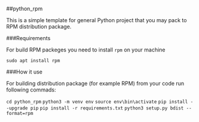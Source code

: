 ##python_rpm

This is a simple template for general Python project that you may pack to RPM distribution package.

###Requirements

For build RPM packeges you need to install `rpm` on your machine

`sudo apt install rpm`

###How it use

For building distribution package (for example RPM) from your code run following commads:

`cd python_rpm`
`python3 -m venv env`
`source env\bin\activate`
`pip install --upgrade pip`
`pip install -r requirements.txt`
`python3 setup.py bdist --format=rpm`
